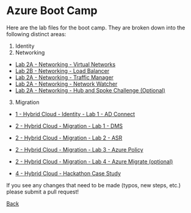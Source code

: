# Azure Boot Camp

Here are the lab files for the  boot camp.  They are broken down into the following distinct areas:

1. Identity
2. Networking

- [Lab 2A - Networking - Virtual Networks](Lab%202A%20-%20Networking%20-%20Virtual%20Networks.md)
- [Lab 2B - Networking - Load Balancer](Lab%202B%20-%20Networking%20-%20Load%20Balancing.md)
- [Lab 2A - Networking - Traffic Manager]()
- [Lab 2A - Networking - Network Watcher]()
- [Lab 2A - Networking - Hub and Spoke Challenge (Optional)]()

3. Migration


- [1 - Hybrid Cloud - Identity - Lab 1 - AD Connect](01_HybridCloud_IdentityLab01_ADConnect.md)
- [2 - Hybrid Cloud - Migration - Lab 1 - DMS](02_HybridCloud_Migration_Lab01_DMS.md)
- [2 - Hybrid Cloud - Migration - Lab 2 - ASR](02_HybridCloud_Migration_Lab02_ASR.md)
- [2 - Hybrid Cloud - Migration - Lab 3 - Azure Policy](02_HybridCloud_Migration_Lab03_AzurePolicy.md)
- [2 - Hybrid Cloud - Migration - Lab 4 - Azure Migrate (optional)](02_HybridCloud_Migration_Lab04_AzureMigrate.md)

- [4 - Hybrid Cloud - Hackathon Case Study](04_Hybrid_Cloud_Hackathon_CaseStudy.md)



If you see any changes that need to be made (typos, new steps, etc.) please submit a pull request!



[Back](../AzureBootCamp)

